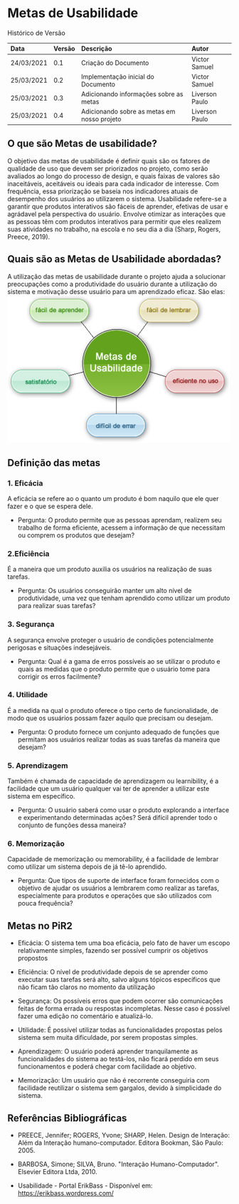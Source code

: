 # Metas de Usabilidade 

Histórico de Versão 

| Data | Versão | Descrição | Autor |
| :--- | :--- | :--- | :--- |
| 24/03/2021 | 0.1 | Criação do Documento | Victor Samuel |
| 25/03/2021 | 0.2 | Implementação inicial do Documento | Victor Samuel |
| 25/03/2021 | 0.3 | Adicionando informações sobre as metas | Liverson Paulo |
| 25/03/2021 | 0.4 | Adicionando sobre as metas em nosso projeto | Liverson Paulo |

## O que são Metas de usabilidade?
O objetivo das metas de usabilidade é definir quais são os fatores de qualidade de uso que devem ser priorizados no projeto, como serão avaliados ao longo do processo de design, e quais faixas de valores são inaceitáveis, aceitáveis ou ideais para cada indicador de interesse. Com frequência, essa priorização se baseia nos indicadores atuais de desempenho dos usuários ao utilizarem o sistema. Usabilidade refere-se a garantir que produtos interativos são fáceis de aprender, efetivas de usar e agrádavel pela perspectiva do usuário. Envolve otimizar as interações que as pessoas têm com produtos interativos para permitir que eles realizem suas atividades no trabalho, na escola e no seu dia a dia (Sharp, Rogers, Preece, 2019). 

## Quais são as Metas de Usabilidade abordadas?
A utilização das metas de usabilidade durante o projeto ajuda a solucionar preocupações como a produtividade do usuário durante a utilização do sistema e motivação desse usuário para um aprendizado eficaz. São elas: 
<img src="media/usabilidade.png" width="500">

## Definição das metas

### 1. Eficácia
A eficácia se refere ao o quanto um produto é bom naquilo que ele quer fazer e o que se espera dele.

- Pergunta: O produto permite que as pessoas aprendam, realizem seu trabalho de forma eficiente, acessem a informação de que necessitam ou comprem os produtos que desejam?

### 2.Eficiência
É a maneira que um produto auxilia os usuários na realização de suas tarefas.

- Pergunta: Os usuários conseguirão manter um alto nível de produtividade, uma vez que tenham aprendido como utilizar um produto para realizar suas tarefas?

### 3. Segurança
A segurança envolve proteger o usuário de condições potencialmente perigosas e situações indesejáveis.

- Pergunta: Qual é a gama de erros possíveis ao se utilizar o produto e quais as medidas que o produto permite que o usuário tome para corrigir os erros facilmente?

### 4. Utilidade
É a medida na qual o produto oferece o tipo certo de funcionalidade, de modo que os usuários possam fazer aquilo que precisam ou desejam.

- Pergunta: O produto fornece um conjunto adequado de funções que permitam aos usuários realizar todas as suas tarefas da maneira que desejam?

### 5. Aprendizagem
Também é chamada de capacidade de aprendizagem ou learnibility, é a facilidade que um usuário qualquer vai ter de aprender a utilizar este sistema em específico.

- Pergunta: O usuário saberá como usar o produto explorando a interface e experimentando determinadas ações? Será difícil aprender todo o conjunto de funções dessa maneira?

### 6. Memorização
Capacidade de memorização ou memorability, é a facilidade de lembrar como utilizar um sistema depois de já tê-lo aprendido.

- Pergunta: Que tipos de suporte de interface foram fornecidos com o objetivo de ajudar os usuários a lembrarem como realizar as tarefas, especialmente para produtos e operações que são utilizados com pouca frequência?

## Metas no PiR2

- Eficácia: O sistema tem uma boa eficácia, pelo fato de haver um escopo relativamente simples, fazendo ser possível cumprir os objetivos propostos

- Eficiência: O nível de produtividade depois de se aprender como executar suas tarefas será alto, salvo alguns tópicos específicos que não ficam tão claros no momento da utilização

- Segurança: Os possíveis erros que podem ocorrer são comunicações feitas de forma errada ou respostas incompletas. Nesse caso é possível fazer uma edição no comentário e atualizá-lo.

- Utilidade: É possível utilizar todas as funcionalidades propostas pelos sistema sem muita dificuldade, por serem propostas simples.

- Aprendizagem: O usuário poderá aprender tranquilamente as funcionalidades do sistema ao testá-los, não ficará perdido em seus funcionamentos e poderá chegar com facilidade ao objetivo.

- Memorização: Um usuário que não é recorrente conseguiria com facilidade reutilizar o sistema sem gargalos, devido à simplicidade do sistema.

## Referências Bibliográficas

- PREECE, Jennifer; ROGERS, Yvone; SHARP, Helen. Design de Interação: Além da Interação humano-computador. Editora Bookman, São Paulo: 2005.

- BARBOSA, Simone; SILVA, Bruno. "Interação Humano-Computador". Elsevier Editora Ltda, 2010.

- Usabilidade - Portal ErikBass - Disponível em: https://erikbass.wordpress.com/